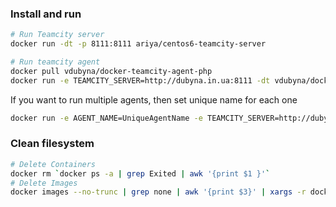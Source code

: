 ### Install and run

```bash
# Run Teamcity server 
docker run -dt -p 8111:8111 ariya/centos6-teamcity-server

# Run teamcity agent
docker pull vdubyna/docker-teamcity-agent-php
docker run -e TEAMCITY_SERVER=http://dubyna.in.ua:8111 -dt vdubyna/docker-teamcity-agent-php:latest
```

If you want to run multiple agents, then set unique name for each one

```bash
docker run -e AGENT_NAME=UniqueAgentName -e TEAMCITY_SERVER=http://dubyna.in.ua:8111 -dt vdubyna/docker-teamcity-agent-php:latest
```

### Clean filesystem

```bash
# Delete Containers
docker rm `docker ps -a | grep Exited | awk '{print $1 }'`
# Delete Images
docker images --no-trunc | grep none | awk '{print $3}' | xargs -r docker rmi
```
